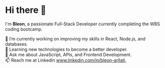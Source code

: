 # Hi there 👋

I'm **Bleon**, a passionate Full-Stack Developer currently completing the WBS coding bootcamp.  

🔭 I’m currently working on improving my skills in React, Node.js, and databases.  
🌱 Learning new technologies to become a better developer.  
💬 Ask me about JavaScript, APIs, and Frontend Development.  
📫 Reach me at Linkedin www.linkedin.com/in/bleon-arllati, 

